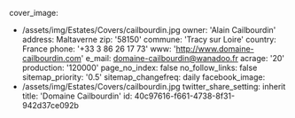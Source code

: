 cover_image:
  - /assets/img/Estates/Covers/cailbourdin.jpg
owner: 'Alain Cailbourdin'
address: Maltaverne
zip: '58150'
commune: 'Tracy sur Loire'
country: France
phone: '+33 3 86 26 17 73'
www: 'http://www.domaine-cailbourdin.com'
e_mail: domaine-cailbourdin@wanadoo.fr
acrage: '20'
production: '120000'
page_no_index: false
no_follow_links: false
sitemap_priority: '0.5'
sitemap_changefreq: daily
facebook_image:
  - /assets/img/Estates/Covers/cailbourdin.jpg
twitter_share_setting: inherit
title: 'Domaine Cailbourdin'
id: 40c97616-f661-4738-8f31-942d37ce092b
